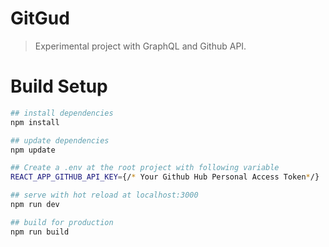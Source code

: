 # GitGud

> Experimental project with GraphQL and Github API.

# Build Setup

``` bash
## install dependencies
npm install

## update dependencies
npm update

## Create a .env at the root project with following variable
REACT_APP_GITHUB_API_KEY={/* Your Github Hub Personal Access Token*/}

## serve with hot reload at localhost:3000
npm run dev

## build for production
npm run build
```
